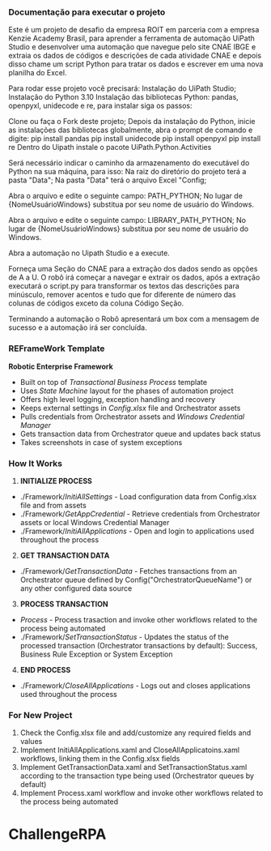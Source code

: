 ### Documentação para executar o projeto ###

Este é um projeto de desafio da empresa ROIT em parceria com a empresa Kenzie Academy Brasil, para aprender a ferramenta de automação UiPath Studio e desenvolver uma automação que navegue pelo site CNAE IBGE e extraia os dados de códigos e descrições de cada atividade CNAE e depois disso chame um script Python para tratar os dados e escrever em uma nova planilha do Excel.

Para rodar esse projeto você precisará:
Instalação do UiPath Studio;
Instalação do Python 3.10
Instalação das bibliotecas Python: pandas, openpyxl, unidecode e re, para instalar siga os passos:

Clone ou faça o Fork deste projeto;
Depois da instalação do Python, inicie as instalações das bibliotecas globalmente, abra o prompt de comando e digite:
pip install pandas
pip install unidecode
pip install openpyxl
pip install re
Dentro do Uipath instale o pacote UiPath.Python.Activities

Será necessário indicar o caminho da armazenamento do executável do Python na sua máquina, para isso:
Na raiz do diretório do projeto terá a pasta "Data";
Na pasta "Data" terá o arquivo Excel "Config;

Abra o arquivo e edite o seguinte campo: PATH_PYTHON;
No lugar de {NomeUsuárioWindows} substitua por seu nome de usuário do Windows.

Abra o arquivo e edite o seguinte campo: LIBRARY_PATH_PYTHON;
No lugar de {NomeUsuárioWindows} substitua por seu nome de usuário do Windows.

Abra a automação no Uipath Studio e a execute.

Forneça uma Seção do CNAE para a extração dos dados sendo as opções de A a U.
O robô irá começar a navegar e extrair os dados, após a extração executará o script.py para transformar os textos das descrições para minúsculo, remover acentos e tudo que for diferente de número das colunas de códigos exceto da coluna Código Seção.

Terminando a automação o Robô apresentará um box com a mensagem de sucesso e a automação irá ser concluída.

### REFrameWork Template ###
**Robotic Enterprise Framework**

* Built on top of *Transactional Business Process* template
* Uses *State Machine* layout for the phases of automation project
* Offers high level logging, exception handling and recovery
* Keeps external settings in *Config.xlsx* file and Orchestrator assets
* Pulls credentials from Orchestrator assets and *Windows Credential Manager*
* Gets transaction data from Orchestrator queue and updates back status
* Takes screenshots in case of system exceptions


### How It Works ###

1. **INITIALIZE PROCESS**
 + ./Framework/*InitiAllSettings* - Load configuration data from Config.xlsx file and from assets
 + ./Framework/*GetAppCredential* - Retrieve credentials from Orchestrator assets or local Windows Credential Manager
 + ./Framework/*InitiAllApplications* - Open and login to applications used throughout the process

2. **GET TRANSACTION DATA**
 + ./Framework/*GetTransactionData* - Fetches transactions from an Orchestrator queue defined by Config("OrchestratorQueueName") or any other configured data source

3. **PROCESS TRANSACTION**
 + *Process* - Process trasaction and invoke other workflows related to the process being automated 
 + ./Framework/*SetTransactionStatus* - Updates the status of the processed transaction (Orchestrator transactions by default): Success, Business Rule Exception or System Exception

4. **END PROCESS**
 + ./Framework/*CloseAllApplications* - Logs out and closes applications used throughout the process


### For New Project ###

1. Check the Config.xlsx file and add/customize any required fields and values
2. Implement InitiAllApplications.xaml and CloseAllApplicatoins.xaml workflows, linking them in the Config.xlsx fields
3. Implement GetTransactionData.xaml and SetTransactionStatus.xaml according to the transaction type being used (Orchestrator queues by default)
4. Implement Process.xaml workflow and invoke other workflows related to the process being automated
# ChallengeRPA
